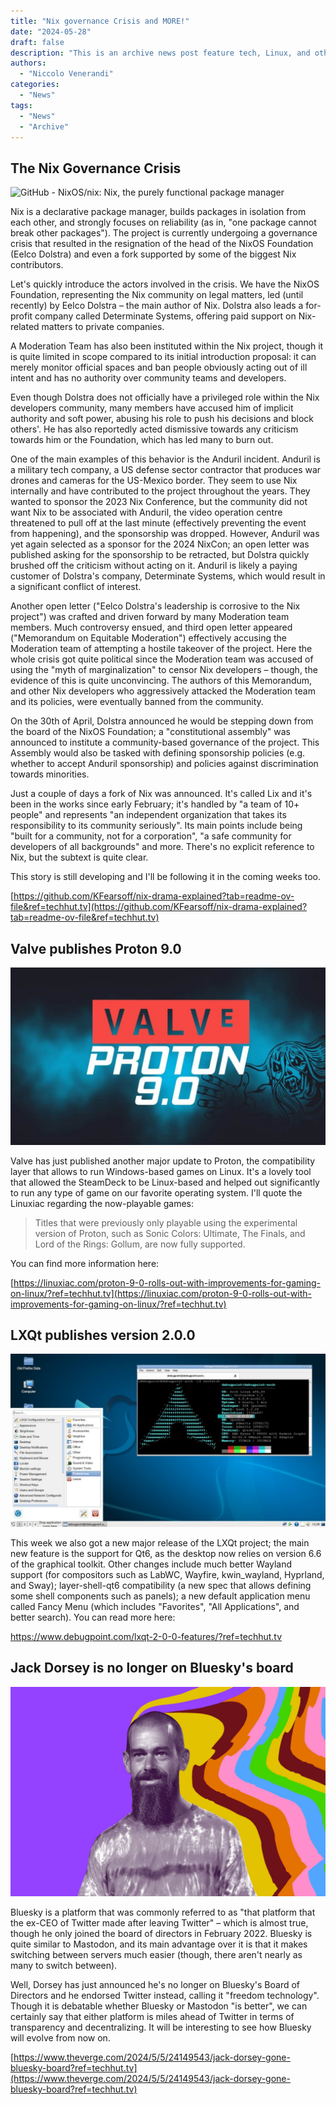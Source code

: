 ```yaml
---
title: "Nix governance Crisis and MORE!"
date: "2024-05-28"
draft: false
description: "This is an archive news post feature tech, Linux, and other open-source news. This is an older article that was part of a migration. There will be missing images, broken links, and potentially other issues."
authors:
  - "Niccolo Venerandi"
categories:
  - "News"
tags:
  - "News"
  - "Archive"
---
```


## The Nix Governance Crisis

![GitHub - NixOS/nix: Nix, the purely functional package manager](https://repository-images.githubusercontent.com/3386088/c9347c80-7b49-11e9-972e-03413da7be7a)

Nix is a declarative package manager, builds packages in isolation from each other, and strongly focuses on reliability (as in, "one package cannot break other packages"). The project is currently undergoing a governance crisis that resulted in the resignation of the head of the NixOS Foundation (Eelco Dolstra) and even a fork supported by some of the biggest Nix contributors.

Let's quickly introduce the actors involved in the crisis. We have the NixOS Foundation, representing the Nix community on legal matters, led (until recently) by Eelco Dolstra – the main author of Nix. Dolstra also leads a for-profit company called Determinate Systems, offering paid support on Nix-related matters to private companies.

A Moderation Team has also been instituted within the Nix project, though it is quite limited in scope compared to its initial introduction proposal: it can merely monitor official spaces and ban people obviously acting out of ill intent and has no authority over community teams and developers.

Even though Dolstra does not officially have a privileged role within the Nix developers community, many members have accused him of implicit authority and soft power, abusing his role to push his decisions and block others'. He has also reportedly acted dismissive towards any criticism towards him or the Foundation, which has led many to burn out.

One of the main examples of this behavior is the Anduril incident. Anduril is a military tech company, a US defense sector contractor that produces war drones and cameras for the US-Mexico border. They seem to use Nix internally and have contributed to the project throughout the years. They wanted to sponsor the 2023 Nix Conference, but the community did not want Nix to be associated with Anduril, the video operation centre threatened to pull off at the last minute (effectively preventing the event from happening), and the sponsorship was dropped. However, Anduril was yet again selected as a sponsor for the 2024 NixCon; an open letter was published asking for the sponsorship to be retracted, but Dolstra quickly brushed off the criticism without acting on it. Anduril is likely a paying customer of Dolstra's company, Determinate Systems, which would result in a significant conflict of interest.

Another open letter ("Eelco Dolstra's leadership is corrosive to the Nix project") was crafted and driven forward by many Moderation team members. Much controversy ensued, and third open letter appeared ("Memorandum on Equitable Moderation") effectively accusing the Moderation team of attempting a hostile takeover of the project. Here the whole crisis got quite political since the Moderation team was accused of using the "myth of marginalization" to censor Nix developers – though, the evidence of this is quite unconvincing. The authors of this Memorandum, and other Nix developers who aggressively attacked the Moderation team and its policies, were eventually banned from the community.

On the 30th of April, Dolstra announced he would be stepping down from the board of the NixOS Foundation; a "constitutional assembly" was announced to institute a community-based governance of the project. This Assembly would also be tasked with defining sponsorship policies (e.g. whether to accept Anduril sponsorship) and policies against discrimination towards minorities.

Just a couple of days a fork of Nix was announced. It's called Lix and it's been in the works since early February; it's handled by "a team of 10+ people" and represents "an independent organization that takes its responsibility to its community seriously". Its main points include being "built for a community, not for a corporation", "a safe community for developers of all backgrounds" and more. There's no explicit reference to Nix, but the subtext is quite clear.

This story is still developing and I'll be following it in the coming weeks too.

[https://github.com/KFearsoff/nix-drama-explained?tab=readme-ov-file&ref=techhut.tv](https://github.com/KFearsoff/nix-drama-explained?tab=readme-ov-file&ref=techhut.tv)

## Valve publishes Proton 9.0

![](images/proton-90-1024x576.jpg)

Valve has just published another major update to Proton, the compatibility layer that allows to run Windows-based games on Linux. It's a lovely tool that allowed the SteamDeck to be Linux-based and helped out significantly to run any type of game on our favorite operating system. I'll quote the Linuxiac regarding the now-playable games:

> Titles that were previously only playable using the experimental version of Proton, such as Sonic Colors: Ultimate, The Finals, and Lord of the Rings: Gollum, are now fully supported.

You can find more information here:

[https://linuxiac.com/proton-9-0-rolls-out-with-improvements-for-gaming-on-linux/?ref=techhut.tv](https://linuxiac.com/proton-9-0-rolls-out-with-improvements-for-gaming-on-linux/?ref=techhut.tv)

## LXQt publishes version 2.0.0

![LXQt 2.0.0 Desktop](images/LXQt-2.0.0-Desktop-1024x562.jpg)

This week we also got a new major release of the LXQt project; the main new feature is the support for Qt6, as the desktop now relies on version 6.6 of the graphical toolkit. Other changes include much better Wayland support (for compositors such as LabWC, Wayfire, kwin\_wayland, Hyprland, and Sway); layer-shell-qt6 compatibility (a new spec that allows defining some shell components such as panels); a new default application menu called Fancy Menu (which includes "Favorites", "All Applications", and better search). You can read more here:

https://www.debugpoint.com/lxqt-2-0-0-features/?ref=techhut.tv

## Jack Dorsey is no longer on Bluesky's board

![Jack Dorsey on a purple background](images/VRG_Illo_STK172_L_Normand_JackDorsey_Neutral.jpg)

Bluesky is a platform that was commonly referred to as "that platform that the ex-CEO of Twitter made after leaving Twitter" – which is almost true, though he only joined the board of directors in February 2022. Bluesky is quite similar to Mastodon, and its main advantage over it is that it makes switching between servers much easier (though, there aren't nearly as many to switch between).

Well, Dorsey has just announced he's no longer on Bluesky's Board of Directors and he endorsed Twitter instead, calling it "freedom technology". Though it is debatable whether Bluesky or Mastodon "is better", we can certainly say that either platform is miles ahead of Twitter in terms of transparency and decentralizing. It will be interesting to see how Bluesky will evolve from now on.

[https://www.theverge.com/2024/5/5/24149543/jack-dorsey-gone-bluesky-board?ref=techhut.tv](https://www.theverge.com/2024/5/5/24149543/jack-dorsey-gone-bluesky-board?ref=techhut.tv)
